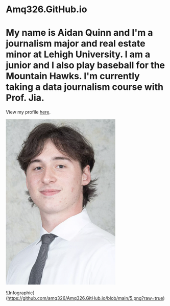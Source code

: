 # Amq326.GitHub.io
# My name is Aidan Quinn and I'm a journalism major and real estate minor at Lehigh University. I am a junior and I also play baseball for the Mountain Hawks. I'm currently taking a data journalism course with Prof. Jia. 

View my profile [here](https://amq326.wixsite.com/my-site-1/about).

![Profile image](https://github.com/amq326/Amq326.GitHub.io/blob/main/Screen%20Shot%202024-12-13%20at%204.41.41%20PM.png?raw=true)

![Infographic] (https://github.com/amq326/Amq326.GitHub.io/blob/main/5.png?raw=true) 
